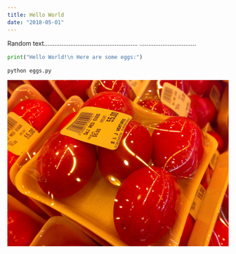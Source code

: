 ```yaml
---
title: Hello World
date: "2018-05-01"
---
```



Random text.....................................................
................................
```python
print("Hello World!\n Here are some eggs:")
```

`python eggs.py`

![Chinese Salty Egg](./salty_egg.jpg)
